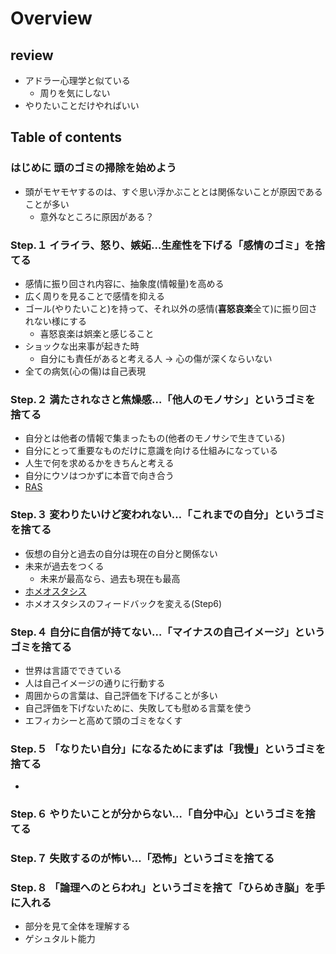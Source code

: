 # Overview
## review
- アドラー心理学と似ている
    - 周りを気にしない
- やりたいことだけやればいい

## Table of contents
### はじめに 頭のゴミの掃除を始めよう
- 頭がモヤモヤするのは、すぐ思い浮かぶこととは関係ないことが原因であることが多い
    - 意外なところに原因がある？

### Step.１ イライラ、怒り、嫉妬…生産性を下げる「感情のゴミ」を捨てる
- 感情に振り回され内容に、抽象度(情報量)を高める
- 広く周りを見ることで感情を抑える
- ゴール(やりたいこと)を持って、それ以外の感情(**喜怒哀楽**全て)に振り回されない様にする
    - 喜怒哀楽は娯楽と感じること
- ショックな出来事が起きた時
    - 自分にも責任があると考える人 -> 心の傷が深くならいない
- 全ての病気(心の傷)は自己表現

### Step.２ 満たされなさと焦燥感…「他人のモノサシ」というゴミを捨てる
- 自分とは他者の情報で集まったもの(他者のモノサシで生きている)
- 自分にとって重要なものだけに意識を向ける仕組みになっている
- 人生で何を求めるかをきちんと考える
- 自分にウソはつかずに本音で向き合う
- [RAS](https://www.nlp.co.jp/about-nlp0012.php)

### Step.３ 変わりたいけど変われない…「これまでの自分」というゴミを捨てる
- 仮想の自分と過去の自分は現在の自分と関係ない
- 未来が過去をつくる
    - 未来が最高なら、過去も現在も最高
- [ホメオスタシス](https://studyhacker.net/what-is-homeostasis)
- ホメオスタシスのフィードバックを変える(Step6)

### Step.４ 自分に自信が持てない…「マイナスの自己イメージ」というゴミを捨てる
- 世界は言語でできている
- 人は自己イメージの通りに行動する
- 周囲からの言葉は、自己評価を下げることが多い
- 自己評価を下げないために、失敗しても慰める言葉を使う
- エフィカシーと高めて頭のゴミをなくす

### Step.５ 「なりたい自分」になるためにまずは「我慢」というゴミを捨てる
- 
### Step.６ やりたいことが分からない…「自分中心」というゴミを捨てる
### Step.７ 失敗するのが怖い…「恐怖」というゴミを捨てる
### Step.８ 「論理へのとらわれ」というゴミを捨て「ひらめき脳」を手に入れる
- 部分を見て全体を理解する
- ゲシュタルト能力
